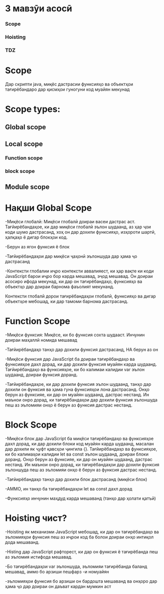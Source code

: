 # 3 мавзӯи асосӣ
### Scope
### Hoisting
### TDZ

# Scope

Дар скрипти java, миқёс дастрасии функсияҳо ва объектҳои тағирёбандаро дар қисмҳои гуногуни код муайян мекунад

# Scope types:
## Global scope
## Local scope
### Function scope
### block scope
## Module scope

# Нақши Global Scope

-Миқёси глобалӣ: Миқёси глобалӣ доираи васеи дастрас аст. Тағйирёбандаҳое, ки дар миқёси глобалӣ эълон шудаанд, аз ҳар ҷои коди шумо дастрасанд, хоҳ он дар дохили функсияҳо, изҳороти шартӣ, ҳалқаҳо ё дигар блокҳои код.

-Берун аз ягон функсия ё блок

-Тағйирёбандаҳои дар миқёси ҷаҳонӣ эълоншуда дар ҳама ҷо дастрасанд

-Контексти глобалии иҷро контексти аввалияест, ки ҳар вақте ки коди JavaScript барои иҷро бор карда мешавад, эҷод мешавад. Он доираи асосиро ифода мекунад, ки дар он тағирёбандаҳо, функсияҳо ва объектҳо дар доираи барнома фаъолият мекунанд.

Контексти глобалӣ дорои тағирёбандаҳои глобалӣ, функсияҳо ва дигар объектҳое мебошад, ки дар тамоми барнома дастрасанд.

# Function Scope

-Миқёси функсия: Миқёсе, ки бо функсия сохта шудааст. Инчунин доираи маҳаллӣ номида мешавад

-Тағйирёбандаҳо танҳо дар дохили функсия дастрасанд, НА берун аз он

-Миқёси функсия дар JavaScript ба доираи тағирёбандаҳо ва функсияҳое дахл дорад, ки дар дохили функсия муайян карда шудаанд. Тағйирёбандаҳо ва функсияҳое, ки бо калимаи калидии var эълон шудаанд, доираи функсия доранд.

-Тағйирёбандаҳое, ки дар дохили функсия эълон шудаанд, танҳо дар дохили он функсия ва ҳама гуна функсияҳои лона дастрасанд. Онҳо берун аз функсияе, ки дар он муайян шудаанд, дастрас нестанд. Ин маънои онро дорад, ки тағирёбандаҳои дар дохили функсия эълоншуда пеш аз эъломияи онҳо ё берун аз функсия дастрас нестанд.

# Block Scope
-Миқёси блок дар JavaScript ба миқёси тағирёбандаҳо ва функсияҳое дахл дорад, ки дар дохили блоки код муайян карда шудаанд, масалан дар дохили як ҷуфт қавсҳои ҷингила {}. Тағйирёбандаҳо ва функсияҳое, ки бо калимаҳои калидии let ва const эълон шудаанд, доираи блоки доранд. Онҳо берун аз функсияе, ки дар он муайян шудаанд, дастрас нестанд. Ин маънои онро дорад, ки тағирёбандаҳои дар дохили функсия эълоншуда пеш аз эъломияи онҳо ё берун аз функсия дастрас нестанд.

-Тағйирёбандаҳо танҳо дар дохили блок дастрасанд (миқёси блок)

-АММО, ин танҳо ба тағирёбандаҳои let ва const дахл дорад

-Функсияҳо инчунин маҳдуд карда мешаванд (танҳо дар ҳолати қатъӣ)

# Hoisting чист?

-Hoisting як механизми JavaScript мебошад, ки дар он тағирёбандаҳо ва эъломияҳои функсия пеш аз иҷрои код ба болои доираи онҳо интиқол дода мешаванд.

-Histing дар JavaScript рафторест, ки дар он функсия ё тағирёбанда пеш аз эъломия истифода мешавад.

-Бо тағирёбандаҳои var эълоншуда, эъломияи тағирёбанда баланд мешавад, аммо бо арзиши пешфарз -и номуайян

-эъломияҳои функсия бо арзиши он бардошта мешаванд ва онҳоро дар ҳама ҷо дар доираи он даъват кардан мумкин аст